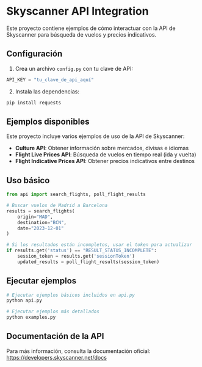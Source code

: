 # Skyscanner API Integration

Este proyecto contiene ejemplos de cómo interactuar con la API de Skyscanner para búsqueda de vuelos y precios indicativos.

## Configuración

1. Crea un archivo `config.py` con tu clave de API:

```python
API_KEY = "tu_clave_de_api_aquí"
```

2. Instala las dependencias:

```bash
pip install requests
```

## Ejemplos disponibles

Este proyecto incluye varios ejemplos de uso de la API de Skyscanner:

- **Culture API**: Obtener información sobre mercados, divisas e idiomas
- **Flight Live Prices API**: Búsqueda de vuelos en tiempo real (ida y vuelta)
- **Flight Indicative Prices API**: Obtener precios indicativos entre destinos

## Uso básico

```python
from api import search_flights, poll_flight_results

# Buscar vuelos de Madrid a Barcelona
results = search_flights(
    origin="MAD", 
    destination="BCN", 
    date="2023-12-01"
)

# Si los resultados están incompletos, usar el token para actualizar
if results.get('status') == "RESULT_STATUS_INCOMPLETE":
    session_token = results.get('sessionToken')
    updated_results = poll_flight_results(session_token)
```

## Ejecutar ejemplos

```bash
# Ejecutar ejemplos básicos incluidos en api.py
python api.py

# Ejecutar ejemplos más detallados
python examples.py
```

## Documentación de la API

Para más información, consulta la documentación oficial:
https://developers.skyscanner.net/docs
